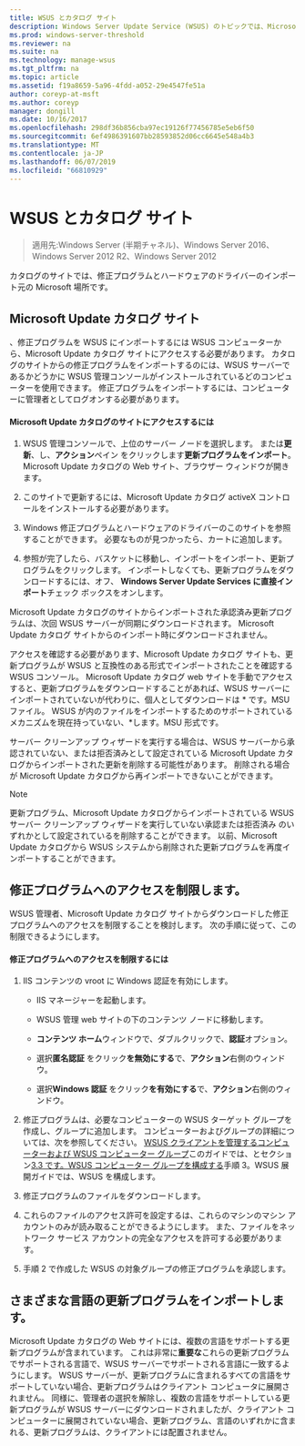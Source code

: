 ```yaml
---
title: WSUS とカタログ サイト
description: Windows Server Update Service (WSUS) のトピックでは、Microsoft Update カタログのサイトにアクセスして、修正プログラムを WSUS にインポートする方法
ms.prod: windows-server-threshold
ms.reviewer: na
ms.suite: na
ms.technology: manage-wsus
ms.tgt_pltfrm: na
ms.topic: article
ms.assetid: f19a8659-5a96-4fdd-a052-29e4547fe51a
author: coreyp-at-msft
ms.author: coreyp
manager: dongill
ms.date: 10/16/2017
ms.openlocfilehash: 298df36b856cba97ec19126f77456785e5eb6f50
ms.sourcegitcommit: 6ef4986391607bb28593852d06cc6645e548a4b3
ms.translationtype: MT
ms.contentlocale: ja-JP
ms.lasthandoff: 06/07/2019
ms.locfileid: "66810929"
---
```

# <a name="wsus-and-the-catalog-site"></a>WSUS とカタログ サイト

>適用先:Windows Server (半期チャネル)、Windows Server 2016、Windows Server 2012 R2、Windows Server 2012

カタログのサイトでは、修正プログラムとハードウェアのドライバーのインポート元の Microsoft 場所です。

## <a name="the-microsoft-update-catalog-site"></a>Microsoft Update カタログ サイト
、修正プログラムを WSUS にインポートするには WSUS コンピューターから、Microsoft Update カタログ サイトにアクセスする必要があります。 カタログのサイトからの修正プログラムをインポートするのには、WSUS サーバーであるかどうかに WSUS 管理コンソールがインストールされているどのコンピューターを使用できます。 修正プログラムをインポートするには、コンピューターに管理者としてログオンする必要があります。

#### <a name="to-access-the-microsoft-update-catalog-site"></a>Microsoft Update カタログのサイトにアクセスするには

1.  WSUS 管理コンソールで、上位のサーバー ノードを選択します。 または**更新**、し、**アクション**ペイン をクリックします**更新プログラムをインポート**。 Microsoft Update カタログの Web サイト、ブラウザー ウィンドウが開きます。

2.  このサイトで更新するには、Microsoft Update カタログ activeX コントロールをインストールする必要があります。

3.  Windows 修正プログラムとハードウェアのドライバーのこのサイトを参照することができます。 必要なものが見つかったら、カートに追加します。

4.  参照が完了したら、バスケットに移動し、インポートをインポート、更新プログラムをクリックします。 インポートしなくても、更新プログラムをダウンロードするには、オフ、 **Windows Server Update Services に直接インポート**チェック ボックスをオンします。

Microsoft Update カタログのサイトからインポートされた承認済み更新プログラムは、次回 WSUS サーバーが同期にダウンロードされます。 Microsoft Update カタログ サイトからのインポート時にダウンロードされません。

アクセスを確認する必要があります、Microsoft Update カタログ サイトも、更新プログラムが WSUS と互換性のある形式でインポートされたことを確認する WSUS コンソール。 Microsoft Update カタログ web サイトを手動でアクセスすると、更新プログラムをダウンロードすることがあれば、WSUS サーバーにインポートされていないが代わりに、個人としてダウンロードは * です。MSU ファイル。 WSUS が内のファイルをインポートするためのサポートされているメカニズムを現在持っていない、\*します。MSU 形式です。

サーバー クリーンアップ ウィザードを実行する場合は、WSUS サーバーから承認されていない、または拒否済みとして設定されている Microsoft Update カタログからインポートされた更新を削除する可能性があります。 削除される場合が Microsoft Update カタログから再インポートできないことができます。

> [!NOTE]
> 更新プログラム、Microsoft Update カタログからインポートされている WSUS サーバー クリーンアップ ウィザードを実行していない承認または拒否済み のいずれかとして設定されているを削除することができます。 以前、Microsoft Update カタログから WSUS システムから削除された更新プログラムを再度インポートすることができます。

## <a name="restricting-access-to-hotfixes"></a>修正プログラムへのアクセスを制限します。
WSUS 管理者、Microsoft Update カタログ サイトからダウンロードした修正プログラムへのアクセスを制限することを検討します。 次の手順に従って、この制限できるようにします。

#### <a name="to-restrict-access-to-hotfixes"></a>修正プログラムへのアクセスを制限するには

1.  IIS コンテンツの vroot に Windows 認証を有効にします。

    -   IIS マネージャーを起動します。

    -   WSUS 管理 web サイトの下のコンテンツ ノードに移動します。

    -   **コンテンツ ホーム**ウィンドウで、ダブルクリックで、**認証**オプション。

    -   選択**匿名認証** をクリック**を無効にする**で、**アクション**右側のウィンドウ。

    -   選択**Windows 認証** をクリック**を有効にする**で、**アクション**右側のウィンドウ。

2.  修正プログラムは、必要なコンピューターの WSUS ターゲット グループを作成し、グループに追加します。 コンピューターおよびグループの詳細については、次を参照してください。 [WSUS クライアントを管理するコンピューターおよび WSUS コンピューター グループ](managing-wsus-client-computers-and-wsus-computer-groups.md)このガイドでは、とセクション[3.3 です。WSUS コンピューター グループを構成する](../deploy/2-configure-wsus.md#23-configure-wsus-computer-groups)手順 3。WSUS 展開ガイドでは、WSUS を構成します。

3.  修正プログラムのファイルをダウンロードします。

4.  これらのファイルのアクセス許可を設定するは、これらのマシンのマシン アカウントのみが読み取ることができるようにします。 また、ファイルをネットワーク サービス アカウントの完全なアクセスを許可する必要があります。

5.  手順 2 で作成した WSUS の対象グループの修正プログラムを承認します。

## <a name="importing-updates-in-different-languages"></a>さまざまな言語の更新プログラムをインポートします。
Microsoft Update カタログの Web サイトには、複数の言語をサポートする更新プログラムが含まれています。 これは非常に**重要な**これらの更新プログラムでサポートされる言語で、WSUS サーバーでサポートされる言語に一致するようにします。 WSUS サーバーが、更新プログラムに含まれるすべての言語をサポートしていない場合、更新プログラムはクライアント コンピュータに展開されません。 同様に、管理者の選択を解除し、複数の言語をサポートしている更新プログラムが WSUS サーバーにダウンロードされましたが、クライアント コンピューターに展開されていない場合、更新プログラム、言語のいずれかに含まれる、更新プログラムは、クライアントには配置されません。

